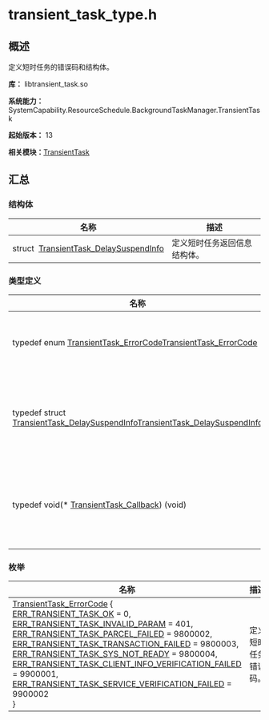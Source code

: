 # transient_task_type.h


## 概述

定义短时任务的错误码和结构体。

**库：** libtransient_task.so

**系统能力：** SystemCapability.ResourceSchedule.BackgroundTaskManager.TransientTask

**起始版本：** 13

**相关模块：**[TransientTask](_transient_task.md)


## 汇总


### 结构体

| 名称 | 描述 | 
| -------- | -------- |
| struct&nbsp;&nbsp;[TransientTask_DelaySuspendInfo](_transient_task___delay_suspend_info.md) | 定义短时任务返回信息结构体。 | 


### 类型定义

| 名称 | 描述 | 
| -------- | -------- |
| typedef enum [TransientTask_ErrorCode](_transient_task.md#transienttask_errorcode)[TransientTask_ErrorCode](_transient_task.md#transienttask_errorcode) | 定义短时任务错误码。 | 
| typedef struct [TransientTask_DelaySuspendInfo](_transient_task___delay_suspend_info.md)[TransientTask_DelaySuspendInfo](_transient_task.md#transienttask_delaysuspendinfo) | 定义短时任务返回信息结构体。 | 
| typedef void(\* [TransientTask_Callback](_transient_task.md#transienttask_callback)) (void) | 定义短时任务超时回调类型。 | 


### 枚举

| 名称 | 描述 | 
| -------- | -------- |
| [TransientTask_ErrorCode](_transient_task.md#transienttask_errorcode) {<br/>[ERR_TRANSIENT_TASK_OK](_transient_task.md) = 0, [ERR_TRANSIENT_TASK_INVALID_PARAM](_transient_task.md) = 401, [ERR_TRANSIENT_TASK_PARCEL_FAILED](_transient_task.md) = 9800002, [ERR_TRANSIENT_TASK_TRANSACTION_FAILED](_transient_task.md) = 9800003,<br/>[ERR_TRANSIENT_TASK_SYS_NOT_READY](_transient_task.md) = 9800004, [ERR_TRANSIENT_TASK_CLIENT_INFO_VERIFICATION_FAILED](_transient_task.md) = 9900001, [ERR_TRANSIENT_TASK_SERVICE_VERIFICATION_FAILED](_transient_task.md) = 9900002<br/>} | 定义短时任务错误码。 | 
